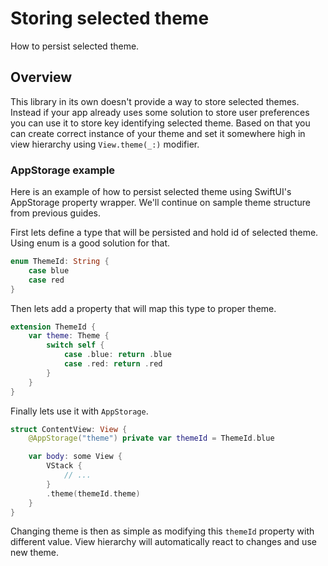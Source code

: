 # Storing selected theme

How to persist selected theme.

## Overview

This library in its own doesn't provide a way to store selected themes.
Instead if your app already uses some solution to store user preferences you can use it to store key identifying selected theme.
Based on that you can create correct instance of your theme and set it somewhere high in view hierarchy using `View.theme(_:)` modifier.

### AppStorage example

Here is an example of how to persist selected theme using SwiftUI's AppStorage property wrapper.
We'll continue on sample theme structure from previous guides.

First lets define a type that will be persisted and hold id of selected theme.
Using enum is a good solution for that.

```swift
enum ThemeId: String {
    case blue
    case red
}
```

Then lets add a property that will map this type to proper theme.

```swift
extension ThemeId {
    var theme: Theme {
        switch self {
            case .blue: return .blue
            case .red: return .red
        }
    }
}
```

Finally lets use it with `AppStorage`.

```swift
struct ContentView: View {
    @AppStorage("theme") private var themeId = ThemeId.blue

    var body: some View {
        VStack {
            // ...
        }
        .theme(themeId.theme)
    }
}
```

Changing theme is then as simple as modifying this `themeId` property with different value.
View hierarchy will automatically react to changes and use new theme.
